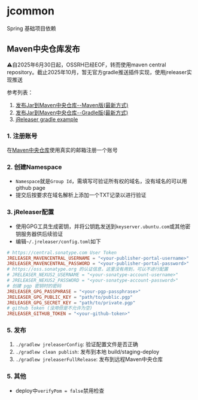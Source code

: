 # jcommon

Spring 基础项目依赖

## Maven中央仓库发布

⚠️自2025年6月30日起，OSSRH已经EOF，转而使用maven central repository。截止2025年10月，暂无官方gradle推送插件实现，使用jreleaser实现推送

参考列表：
1. [发布Jar到Maven中央仓库--Maven版(最新方式)](https://blog.hanqunfeng.com/2024/08/01/mvn-depoly-maven-center-repository-new/)
2. [发布Jar到Maven中央仓库--Gradle版(最新方式)](https://blog.hanqunfeng.com/2024/08/02/gradle-depoly-maven-center-repository-new/)
3. [jReleaser gradle example](https://jreleaser.org/guide/latest/examples/maven/maven-central.html#_gradle)


### 1. 注册账号

在[Maven中央仓库](https://central.sonatype.com/)使用真实的邮箱注册一个账号

### 2. 创建Namespace

* `Namespace`就是`Group Id`，需填写可验证所有权的域名，没有域名的可以用github page
* 提交后按要求在域名解析上添加一个TXT记录以进行验证

### 3. jReleaser配置

* 使用GPG工具生成密钥，并将公钥匙发送到`keyserver.ubuntu.com`或其他密钥服务器供后续验证
* 编辑`~/.jreleaser/config.toml`如下

```toml
# https://central.sonatype.com User Token
JRELEASER_MAVENCENTRAL_USERNAME = "<your-publisher-portal-username>"
JRELEASER_MAVENCENTRAL_PASSWORD = "<your-publisher-portal-password>"
# https://oss.sonatype.org 的认证信息，这里没有用到，可以不进行配置
# JRELEASER_NEXUS2_USERNAME = "<your-sonatype-account-username>"
# JRELEASER_NEXUS2_PASSWORD = "<your-sonatype-account-password>"
# 创建 pgp 密钥时的密码
JRELEASER_GPG_PASSPHRASE = "<your-pgp-passphrase>"
JRELEASER_GPG_PUBLIC_KEY = "path/to/public.pgp"
JRELEASER_GPG_SECRET_KEY = "path/to/private.pgp"
# github token (没用但是不允许为空)
JRELEASER_GITHUB_TOKEN = "<your-github-token>"
```




### 5. 发布
1. `./gradlew jreleaserConfig`: 验证配置文件是否正确
2. `./gradlew clean publish`: 发布到本地 build/staging-deploy
3. `./gradlew jreleaserFullRelease`: 发布到远程Maven中央仓库

### 5. 其他
* deploy中`verifyPom = false`禁用检查